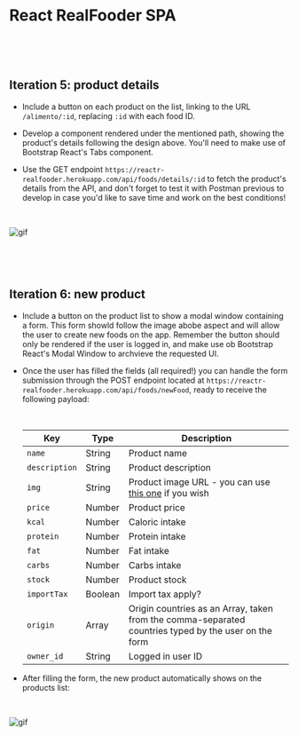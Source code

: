 # React RealFooder SPA

<p>&nbsp;</p>
<p>&nbsp;</p>

## Iteration 5: product details

- Include a button on each product on the list, linking to the URL `/alimento/:id`, replacing `:id` with each food ID. 

- Develop a component rendered under the mentioned path, showing the product's details following the design above. You'll need to make use of Bootstrap React's Tabs component.

-  Use the GET endpoint `https://reactr-realfooder.herokuapp.com/api/foods/details/:id` to fetch the product's details from the API, and don't forget to test it with Postman previous to develop in case you'd like to save time and work on the best conditions! <p>&nbsp;</p>

![gif](https://res.cloudinary.com/ironhack-german/video/upload/e_loop/v1591030188/vid6.gif)
<p>&nbsp;</p>
<p>&nbsp;</p>


## Iteration 6: new product

- Include a button on the product list to show a modal window containing a form. This form showld follow the image abobe aspect and will allow the user to create new foods on the app. Remember the button should only be rendered if the user is logged in, and make use ob Bootstrap React's Modal Window to archvieve the requested UI.

- Once the user has filled the fields (all required!) you can handle the form submission through the POST endpoint located at `https://reactr-realfooder.herokuapp.com/api/foods/newFood`, ready to receive the following payload: <p>&nbsp;</p>

  | Key        | Type           | Description  |
  | ------------- | ------------- | ------------- |
  | `name` | String | Product name  |
  | `description` | String | Product description  |
  | `img` | String | Product image URL - you can use [this one](https://res.cloudinary.com/ironhack-german/image/upload/v1591033289/no-image.jpg) if you wish  |
  | `price` | Number | Product price  |
  | `kcal` | Number | Caloric intake  |
  | `protein` | Number | Protein intake  |
  | `fat` | Number | Fat intake  |
  | `carbs` | Number | Carbs intake  |
  | `stock` | Number | Product stock  |
  | `importTax` | Boolean | Import tax apply?  |
  | `origin` | Array | Origin countries as an Array, taken from the comma-separated countries typed by the user on the form |
  | `owner_id` | String | Logged in user ID  |
  
- After filling the form, the new product automatically shows on the products list:
<p>&nbsp;</p>

![gif](https://res.cloudinary.com/ironhack-german/video/upload/c_crop,h_685,w_1280/e_loop/v1591117166/Secuencia_01_1.gif)
